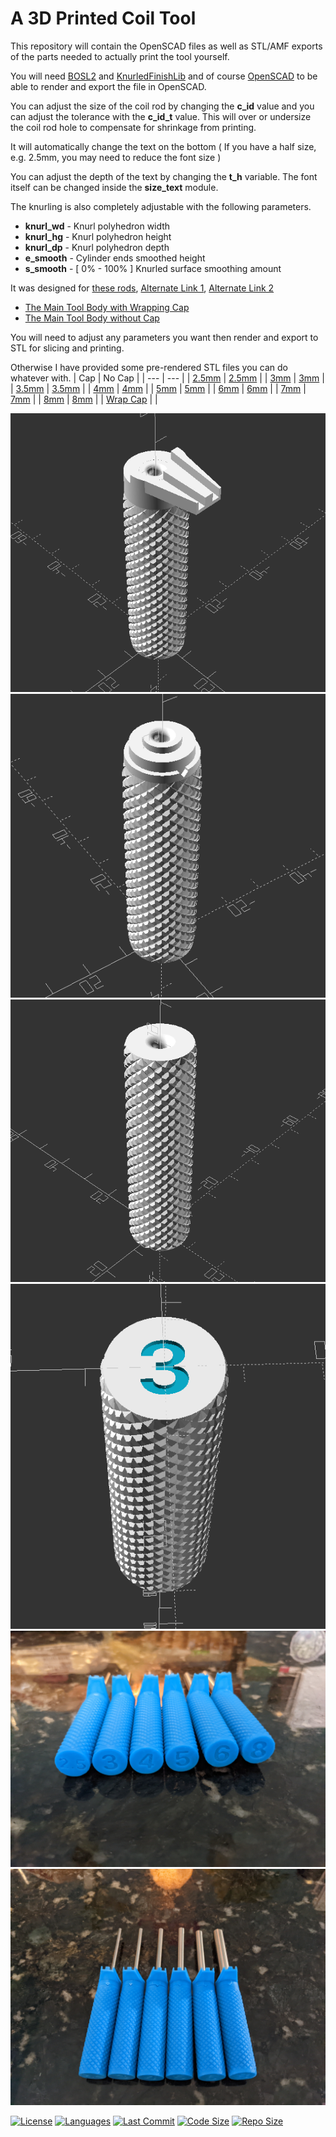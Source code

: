 # A 3D Printed Coil Tool
This repository will contain the OpenSCAD files as well as STL/AMF exports of the parts needed to actually print the tool yourself.

You will need [BOSL2](https://github.com/revarbat/BOSL2/) and [KnurledFinishLib](https://www.thingiverse.com/thing:9095) and of course [OpenSCAD](https://openscad.org/downloads.html#snapshots) to be able to render and export the file in OpenSCAD.

You can adjust the size of the coil rod by changing the **c_id** value and you can adjust the tolerance with the **c_id_t** value. This will over or undersize the coil rod hole to compensate for shrinkage from printing.

It will automatically change the text on the bottom ( If you have a half size, e.g. 2.5mm, you may need to reduce the font size )

You can adjust the depth of the text by changing the **t_h** variable. The font itself can be changed inside the **size_text** module.

The knurling is also completely adjustable with the following parameters.

- **knurl_wd**      - Knurl polyhedron width
- **knurl_hg**      - Knurl polyhedron height
- **knurl_dp**      - Knurl polyhedron depth
- **e_smooth**      - Cylinder ends smoothed height
- **s_smooth**      - [ 0% - 100% ] Knurled surface smoothing amount

It was designed for [these rods](https://www.amazon.com/DYWISHKEY-Stainless-Assortment-Diameter-1-0-8-0mm/dp/B09W5PBHGR/), [Alternate Link 1](https://www.amazon.com/Glarks-Aluminum-Assorted-Diameter-2-5-8mm/dp/B07CLGRDQF), [Alternate Link 2](https://www.amazon.com/Glarks-Stainless-Assorted-Diameter-2-5-8mm/dp/B07CLMCD7N/)

- [The Main Tool Body with Wrapping Cap](Coil_Rod_Handle_w_Cap.scad)
- [The Main Tool Body without Cap](Coil_Rod_Handle.scad)

You will need to adjust any parameters you want then render and export to STL for slicing and printing.

Otherwise I have provided some pre-rendered STL files you can do whatever with.
| Cap | No Cap |
| --- | --- |
| [2.5mm](STL/Coil_Rod_Handle_Cap_2.5mm.stl) | [2.5mm](STL/Coil_Rod_Handle_2.5mm.stl) |
| [3mm](STL/Coil_Rod_Handle_Cap_3mm.stl) | [3mm](STL/Coil_Rod_Handle_3mm.stl) |
| [3.5mm](STL/Coil_Rod_Handle_Cap_3.5mm.stl) | [3.5mm](STL/Coil_Rod_Handle_3.5mm.stl) |
| [4mm](STL/Coil_Rod_Handle_Cap_4mm.stl) | [4mm](STL/Coil_Rod_Handle_4mm.stl) |
| [5mm](STL/Coil_Rod_Handle_Cap_5mm.stl) | [5mm](STL/Coil_Rod_Handle_5mm.stl) |
| [6mm](STL/Coil_Rod_Handle_Cap_6mm.stl) | [6mm](STL/Coil_Rod_Handle_6mm.stl) |
| [7mm](STL/Coil_Rod_Handle_Cap_7mm.stl) | [7mm](STL/Coil_Rod_Handle_7mm.stl) |
| [8mm](STL/Coil_Rod_Handle_Cap_8mm.stl) | [8mm](STL/Coil_Rod_Handle_8mm.stl) |
| [Wrap Cap](STL/Wrap_Cap.stl) | |


![CoilToolwCap1](img/image1.png)
![CoilToolwCap2](img/image2.png)
![CoilToolNC2](img/image4.png)
![CoilToolNC1](img/image3.png)
![RealThing1](img/image5.png)
![RealThing2](img/image6.png)

[![License](https://img.shields.io/github/license/duncanyoyo1/Coil-Tool?style=plastic)](https://opensource.org/licenses/BSD-2-Clause)
[![Languages](https://img.shields.io/github/languages/top/duncanyoyo1/Coil-Tool?style=plastic)](https://github.com/duncanyoyo1/Coil-Tool)
[![Last Commit](https://img.shields.io/github/last-commit/duncanyoyo1/Coil-Tool?style=plastic)](https://github.com/duncanyoyo1/Coil-Tool/commits/main)
[![Code Size](https://img.shields.io/github/languages/code-size/duncanyoyo1/Coil-Tool?style=plastic)](https://github.com/duncanyoyo1/Coil-Tool)
[![Repo Size](https://img.shields.io/github/repo-size/duncanyoyo1/Coil-Tool?style=plastic)](https://github.com/duncanyoyo1/Coil-Tool)
